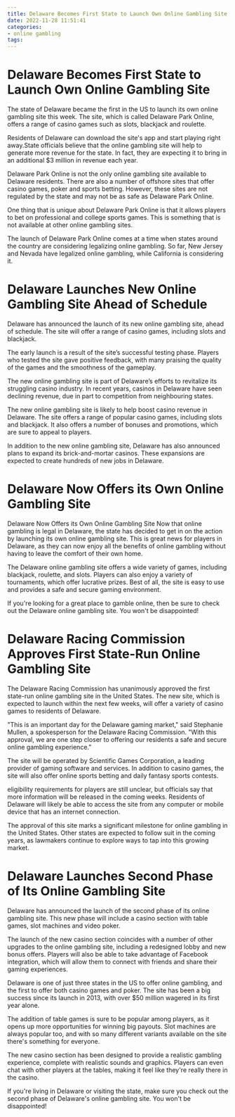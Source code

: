 ```yaml
---
title: Delaware Becomes First State to Launch Own Online Gambling Site
date: 2022-11-28 11:51:41
categories:
- online gambling
tags:
---
```



#  Delaware Becomes First State to Launch Own Online Gambling Site

The state of Delaware became the first in the US to launch its own online gambling site this week. The site, which is called Delaware Park Online, offers a range of casino games such as slots, blackjack and roulette.

Residents of Delaware can download the site's app and start playing right away.State officials believe that the online gambling site will help to generate more revenue for the state. In fact, they are expecting it to bring in an additional $3 million in revenue each year.

Delaware Park Online is not the only online gambling site available to Delaware residents. There are also a number of offshore sites that offer casino games, poker and sports betting. However, these sites are not regulated by the state and may not be as safe as Delaware Park Online.

One thing that is unique about Delaware Park Online is that it allows players to bet on professional and college sports games. This is something that is not available at other online gambling sites.

The launch of Delaware Park Online comes at a time when states around the country are considering legalizing online gambling. So far, New Jersey and Nevada have legalized online gambling, while California is considering it.

#  Delaware Launches New Online Gambling Site Ahead of Schedule

Delaware has announced the launch of its new online gambling site, ahead of schedule. The site will offer a range of casino games, including slots and blackjack.

The early launch is a result of the site’s successful testing phase. Players who tested the site gave positive feedback, with many praising the quality of the games and the smoothness of the gameplay.

The new online gambling site is part of Delaware’s efforts to revitalize its struggling casino industry. In recent years, casinos in Delaware have seen declining revenue, due in part to competition from neighbouring states.

The new online gambling site is likely to help boost casino revenue in Delaware. The site offers a range of popular casino games, including slots and blackjack. It also offers a number of bonuses and promotions, which are sure to appeal to players.

In addition to the new online gambling site, Delaware has also announced plans to expand its brick-and-mortar casinos. These expansions are expected to create hundreds of new jobs in Delaware.

#  Delaware Now Offers its Own Online Gambling Site

Delaware Now Offers its Own Online Gambling Site 
Now that online gambling is legal in Delaware, the state has decided to get in on the action by launching its own online gambling site. This is great news for players in Delaware, as they can now enjoy all the benefits of online gambling without having to leave the comfort of their own home.

The Delaware online gambling site offers a wide variety of games, including blackjack, roulette, and slots. Players can also enjoy a variety of tournaments, which offer lucrative prizes. Best of all, the site is easy to use and provides a safe and secure gaming environment.

If you're looking for a great place to gamble online, then be sure to check out the Delaware online gambling site. You won't be disappointed!

#  Delaware Racing Commission Approves First State-Run Online Gambling Site

The Delaware Racing Commission has unanimously approved the first state-run online gambling site in the United States. The new site, which is expected to launch within the next few weeks, will offer a variety of casino games to residents of Delaware.

"This is an important day for the Delaware gaming market," said Stephanie Mullen, a spokesperson for the Delaware Racing Commission. "With this approval, we are one step closer to offering our residents a safe and secure online gambling experience."

The site will be operated by Scientific Games Corporation, a leading provider of gaming software and services. In addition to casino games, the site will also offer online sports betting and daily fantasy sports contests.

 eligibility requirements for players are still unclear, but officials say that more information will be released in the coming weeks. Residents of Delaware will likely be able to access the site from any computer or mobile device that has an internet connection.

The approval of this site marks a significant milestone for online gambling in the United States. Other states are expected to follow suit in the coming years, as lawmakers continue to explore ways to tap into this growing market.

#  Delaware Launches Second Phase of Its Online Gambling Site

Delaware has announced the launch of the second phase of its online gambling site. This new phase will include a casino section with table games, slot machines and video poker.

The launch of the new casino section coincides with a number of other upgrades to the online gambling site, including a redesigned lobby and new bonus offers. Players will also be able to take advantage of Facebook integration, which will allow them to connect with friends and share their gaming experiences.

Delaware is one of just three states in the US to offer online gambling, and the first to offer both casino games and poker. The site has been a big success since its launch in 2013, with over $50 million wagered in its first year alone.

The addition of table games is sure to be popular among players, as it opens up more opportunities for winning big payouts. Slot machines are always popular too, and with so many different variants available on the site there's something for everyone.

The new casino section has been designed to provide a realistic gambling experience, complete with realistic sounds and graphics. Players can even chat with other players at the tables, making it feel like they're really there in the casino.

If you're living in Delaware or visiting the state, make sure you check out the second phase of Delaware's online gambling site. You won't be disappointed!